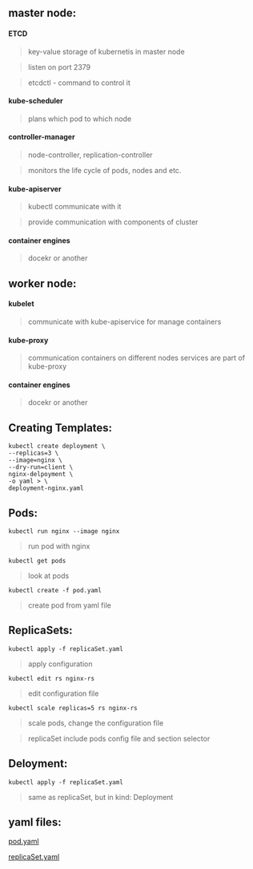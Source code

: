 master node:
---
#### ETCD
>key-value storage of kubernetis in master node

>listen on port 2379

>etcdctl - command to control it 

#### kube-scheduler
> plans which pod to which node 

#### controller-manager
> node-controller, replication-controller

> monitors the life cycle of pods, nodes and etc.


#### kube-apiserver
> kubectl communicate with it

> provide communication with components of cluster 


#### container engines 
>docekr or another 

worker node:
---
#### kubelet 
>communicate with kube-apiservice for manage containers

#### kube-proxy 
>communication containers on different nodes
>services are part of kube-proxy


#### container engines 
>docekr or another 

Creating Templates:
---
    kubectl create deployment \
    --replicas=3 \
    --image=nginx \
    --dry-run=client \
    nginx-delpoyment \
    -o yaml > \
    deployment-nginx.yaml
Pods:
---
    kubectl run nginx --image nginx
> run pod with nginx


    kubectl get pods
> look at pods

    kubectl create -f pod.yaml
> create pod from yaml file

ReplicaSets:
---
    kubectl apply -f replicaSet.yaml
> apply configuration 

    kubectl edit rs nginx-rs
>edit configuration file  
 
    kubectl scale replicas=5 rs nginx-rs 
>scale pods, change the configuration file
 
> replicaSet include pods config file and section selector

Deloyment:
---
    kubectl apply -f replicaSet.yaml
> same as replicaSet, but in kind: Deployment

yaml files:
---
[pod.yaml](https://github.com/Omatarasu/DigitalSkills/files/7189897/pod.txt)

[replicaSet.yaml](https://github.com/Omatarasu/DigitalSkills/files/7190075/replicaSet.txt)
